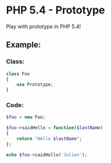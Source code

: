 # PHP 5.4 - Prototype

Play with prototype in PHP 5.4!

## Example:

### Class:
``` php
class Foo
{
	use Prototype;
}
```

### Code:
``` php
$foo = new Foo;

$foo->saidHello = function($lastName)
{
	return "Hello $lastName";
};

echo $foo->saidHello('Julien');
```